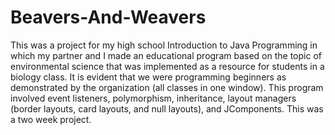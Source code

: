 # Beavers-And-Weavers
This was a project for my high school Introduction to Java Programming in which my partner and I made an educational program based on the topic of environmental science that was implemented as a resource for students in a biology class. It is evident that we were programming beginners as demonstrated by the organization (all classes in one window). This program involved event listeners,  polymorphism, inheritance, layout managers (border layouts, card layouts, and null layouts), and JComponents. This was a two week project.
